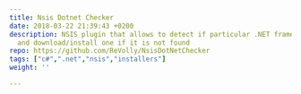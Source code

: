 ```yaml
---
title: Nsis Dotnet Checker
date: 2018-03-22 21:39:43 +0200
description: NSIS plugin that allows to detect if particular .NET framework is installed
  and download/install one if it is not found
repo: https://github.com/ReVolly/NsisDotNetChecker
tags: ["c#",".net","nsis","installers"]
weight: ''

---
```

